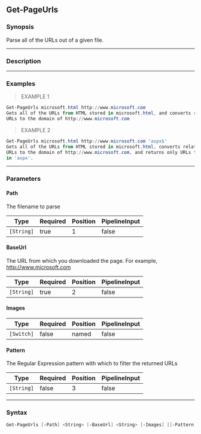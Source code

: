 Get-PageUrls
------------

### Synopsis
Parse all of the URLs out of a given file.

---

### Description

---

### Examples
> EXAMPLE 1

```PowerShell
Get-PageUrls microsoft.html http://www.microsoft.com
Gets all of the URLs from HTML stored in microsoft.html, and converts relative
URLs to the domain of http://www.microsoft.com
```
> EXAMPLE 2

```PowerShell
Get-PageUrls microsoft.html http://www.microsoft.com 'aspx$'
Gets all of the URLs from HTML stored in microsoft.html, converts relative
URLs to the domain of http://www.microsoft.com, and returns only URLs that end
in 'aspx'.
```

---

### Parameters
#### **Path**
The filename to parse

|Type      |Required|Position|PipelineInput|
|----------|--------|--------|-------------|
|`[String]`|true    |1       |false        |

#### **BaseUrl**
The URL from which you downloaded the page.
For example, http://www.microsoft.com

|Type      |Required|Position|PipelineInput|
|----------|--------|--------|-------------|
|`[String]`|true    |2       |false        |

#### **Images**

|Type      |Required|Position|PipelineInput|
|----------|--------|--------|-------------|
|`[Switch]`|false   |named   |false        |

#### **Pattern**
The Regular Expression pattern with which to filter
the returned URLs

|Type      |Required|Position|PipelineInput|
|----------|--------|--------|-------------|
|`[String]`|false   |3       |false        |

---

### Syntax
```PowerShell
Get-PageUrls [-Path] <String> [-BaseUrl] <String> [-Images] [[-Pattern] <String>] [<CommonParameters>]
```
